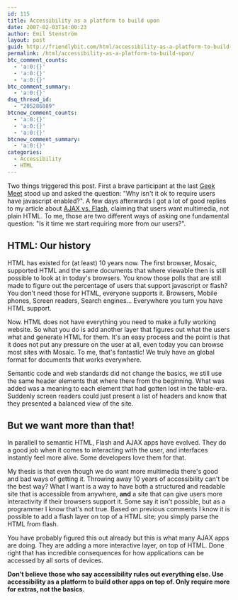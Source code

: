 ```yaml
---
id: 115
title: Accessibility as a platform to build upon
date: 2007-02-03T14:00:23
author: Emil Stenström
layout: post
guid: http://friendlybit.com/html/accessibility-as-a-platform-to-build-upon/
permalink: /html/accessibility-as-a-platform-to-build-upon/
btc_comment_counts:
  - 'a:0:{}'
  - 'a:0:{}'
  - 'a:0:{}'
btc_comment_summary:
  - 'a:0:{}'
dsq_thread_id:
  - "205286889"
btcnew_comment_counts:
  - 'a:0:{}'
  - 'a:0:{}'
  - 'a:0:{}'
btcnew_comment_summary:
  - 'a:0:{}'
categories:
  - Accessibility
  - HTML
---
```

Two things triggered this post. First a brave participant at the last [Geek Meet](http://www.robertnyman.com/geekmeet/) stood up and asked the question: "Why isn't it ok to require users have javascript enabled?". A few days afterwards I got a lot of good replies to my article about [AJAX vs. Flash](/js/flash-only-vs-ajax-sites/), claiming that users want multimedia, not plain HTML. To me, those are two different ways of asking one fundamental question: "Is it time we start requiring more from our users?".

## HTML: Our history

HTML has existed for (at least) 10 years now. The first browser, Mosaic, supported HTML and the same documents that where viewable then is still possible to look at in today's browsers. You know those polls that are still made to figure out the percentage of users that support javascript or flash? You don't need those for HTML, everyone supports it. Browsers, Mobile phones, Screen readers, Search engines… Everywhere you turn you have HTML support.

Now. HTML does not have everything you need to make a fully working website. So what you do is add another layer that figures out what the users what and generate HTML for them. It's an easy process and the point is that it does not put any pressure on the user at all, even today you can browse most sites with Mosaic. To me, that's fantastic! We truly have an global format for documents that works everywhere.

Semantic code and web standards did not change the basics, we still use the same header elements that where there from the beginning. What was added was a meaning to each element that had gotten lost in the table-era. Suddenly screen readers could just present a list of headers and know that they presented a balanced view of the site.

## But we want more than that!

In parallell to semantic HTML, Flash and AJAX apps have evolved. They do a good job when it comes to interacting with the user, and interfaces instantly feel more alive. Some developers love them for that.

My thesis is that even though we do want more multimedia there's good and bad ways of getting it. Throwing away 10 years of accessibility can't be the best way? What I want is a way to have both a structured and readable site that is accessible from anywhere, **and** a site that can give users more interactivity if their browsers support it. Some say it isn't possible, but as a programmer I know that's not true. Based on previous comments I know it is possible to add a flash layer on top of a HTML site; you simply parse the HTML from flash.

You have probably figured this out already but this is what many AJAX apps are doing. They are adding a more interactive layer, on top of HTML. Done right that has incredible consequences for how applications can be accessed by all sorts of devices.

**Don't believe those who say accessibility rules out everything else. Use accessibility as a platform to build other apps on top of. Only require more for extras, not the basics.**
